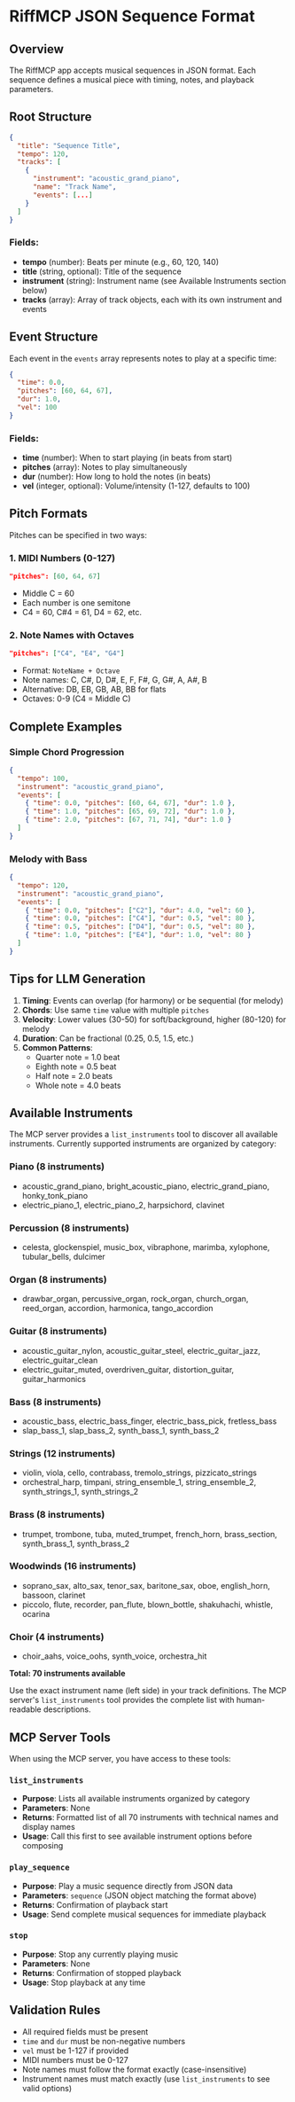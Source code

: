 # RiffMCP JSON Sequence Format

## Overview
The RiffMCP app accepts musical sequences in JSON format. Each sequence defines a musical piece with timing, notes, and playback parameters.

## Root Structure
```json
{
  "title": "Sequence Title",
  "tempo": 120,
  "tracks": [
    {
      "instrument": "acoustic_grand_piano",
      "name": "Track Name",
      "events": [...]
    }
  ]
}
```

### Fields:
- **tempo** (number): Beats per minute (e.g., 60, 120, 140)
- **title** (string, optional): Title of the sequence
- **instrument** (string): Instrument name (see Available Instruments section below)
- **tracks** (array): Array of track objects, each with its own instrument and events

## Event Structure
Each event in the `events` array represents notes to play at a specific time:

```json
{
  "time": 0.0,
  "pitches": [60, 64, 67],
  "dur": 1.0,
  "vel": 100
}
```

### Fields:
- **time** (number): When to start playing (in beats from start)
- **pitches** (array): Notes to play simultaneously
- **dur** (number): How long to hold the notes (in beats)
- **vel** (integer, optional): Volume/intensity (1-127, defaults to 100)

## Pitch Formats
Pitches can be specified in two ways:

### 1. MIDI Numbers (0-127)
```json
"pitches": [60, 64, 67]
```
- Middle C = 60
- Each number is one semitone
- C4 = 60, C#4 = 61, D4 = 62, etc.

### 2. Note Names with Octaves
```json
"pitches": ["C4", "E4", "G4"]
```
- Format: `NoteName + Octave`
- Note names: C, C#, D, D#, E, F, F#, G, G#, A, A#, B
- Alternative: DB, EB, GB, AB, BB for flats
- Octaves: 0-9 (C4 = Middle C)

## Complete Examples

### Simple Chord Progression
```json
{
  "tempo": 100,
  "instrument": "acoustic_grand_piano",
  "events": [
    { "time": 0.0, "pitches": [60, 64, 67], "dur": 1.0 },
    { "time": 1.0, "pitches": [65, 69, 72], "dur": 1.0 },
    { "time": 2.0, "pitches": [67, 71, 74], "dur": 1.0 }
  ]
}
```

### Melody with Bass
```json
{
  "tempo": 120,
  "instrument": "acoustic_grand_piano",
  "events": [
    { "time": 0.0, "pitches": ["C2"], "dur": 4.0, "vel": 60 },
    { "time": 0.0, "pitches": ["C4"], "dur": 0.5, "vel": 80 },
    { "time": 0.5, "pitches": ["D4"], "dur": 0.5, "vel": 80 },
    { "time": 1.0, "pitches": ["E4"], "dur": 1.0, "vel": 80 }
  ]
}
```

## Tips for LLM Generation

1. **Timing**: Events can overlap (for harmony) or be sequential (for melody)
2. **Chords**: Use same `time` value with multiple `pitches`
3. **Velocity**: Lower values (30-50) for soft/background, higher (80-120) for melody
4. **Duration**: Can be fractional (0.25, 0.5, 1.5, etc.)
5. **Common Patterns**:
   - Quarter note = 1.0 beat
   - Eighth note = 0.5 beat  
   - Half note = 2.0 beats
   - Whole note = 4.0 beats

## Available Instruments

The MCP server provides a `list_instruments` tool to discover all available instruments. Currently supported instruments are organized by category:

### Piano (8 instruments)
- acoustic_grand_piano, bright_acoustic_piano, electric_grand_piano, honky_tonk_piano
- electric_piano_1, electric_piano_2, harpsichord, clavinet

### Percussion (8 instruments)  
- celesta, glockenspiel, music_box, vibraphone, marimba, xylophone, tubular_bells, dulcimer

### Organ (8 instruments)
- drawbar_organ, percussive_organ, rock_organ, church_organ, reed_organ, accordion, harmonica, tango_accordion

### Guitar (8 instruments)
- acoustic_guitar_nylon, acoustic_guitar_steel, electric_guitar_jazz, electric_guitar_clean
- electric_guitar_muted, overdriven_guitar, distortion_guitar, guitar_harmonics

### Bass (8 instruments)
- acoustic_bass, electric_bass_finger, electric_bass_pick, fretless_bass
- slap_bass_1, slap_bass_2, synth_bass_1, synth_bass_2

### Strings (12 instruments)
- violin, viola, cello, contrabass, tremolo_strings, pizzicato_strings
- orchestral_harp, timpani, string_ensemble_1, string_ensemble_2, synth_strings_1, synth_strings_2

### Brass (8 instruments)
- trumpet, trombone, tuba, muted_trumpet, french_horn, brass_section, synth_brass_1, synth_brass_2

### Woodwinds (16 instruments)
- soprano_sax, alto_sax, tenor_sax, baritone_sax, oboe, english_horn, bassoon, clarinet
- piccolo, flute, recorder, pan_flute, blown_bottle, shakuhachi, whistle, ocarina

### Choir (4 instruments)
- choir_aahs, voice_oohs, synth_voice, orchestra_hit

**Total: 70 instruments available**

Use the exact instrument name (left side) in your track definitions. The MCP server's `list_instruments` tool provides the complete list with human-readable descriptions.

## MCP Server Tools

When using the MCP server, you have access to these tools:

### `list_instruments`
- **Purpose**: Lists all available instruments organized by category
- **Parameters**: None
- **Returns**: Formatted list of all 70 instruments with technical names and display names
- **Usage**: Call this first to see available instrument options before composing

### `play_sequence` 
- **Purpose**: Play a music sequence directly from JSON data
- **Parameters**: `sequence` (JSON object matching the format above)
- **Returns**: Confirmation of playback start
- **Usage**: Send complete musical sequences for immediate playback

### `stop`
- **Purpose**: Stop any currently playing music
- **Parameters**: None  
- **Returns**: Confirmation of stopped playback
- **Usage**: Stop playback at any time

## Validation Rules
- All required fields must be present
- `time` and `dur` must be non-negative numbers
- `vel` must be 1-127 if provided
- MIDI numbers must be 0-127
- Note names must follow the format exactly (case-insensitive)
- Instrument names must match exactly (use `list_instruments` to see valid options)